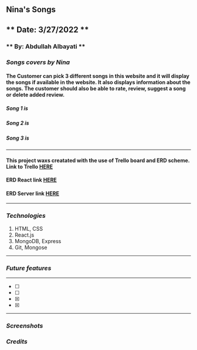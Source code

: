 ## Nina's Songs
## ** Date: 3/27/2022 **
### ** By: Abdullah Albayati **
### *Songs covers by Nina*
#### The Customer can pick 3 different songs in this website and it will display the songs if available in the website. It also displays information about the songs. The customer should also be able to rate, review, suggest a song or delete added review.
##### Song 1 is 
##### Song 2 is 
##### Song 3 is 
***
#### This project waxs creatated with the use of Trello board and ERD scheme. Link to Trello [HERE](https://trello.com/b/8u5NEHCV/nina)
#### ERD React link [HERE](https://lucid.app/lucidchart/813a0e65-1b68-4181-8fc7-0124637c747e/edit?invitationId=inv_b1a80dab-caba-44dc-b1dd-93eb87982464)
#### ERD Server link [HERE](https://lucid.app/lucidchart/b6b0046f-7cfe-4d78-9b56-5fec3e9715c1/edit?invitationId=inv_3b6333d0-3d8e-4658-8ad6-855f1ecd359f)
***
### *Technologies*

1. HTML, CSS
2. React.js
3. MongoDB, Express
4. Git, Mongose
***
### *Future features*
***
- [ ] 
- [ ] 
- [x] 
- [x]
***

### *Screenshots* 



### *Credits*
